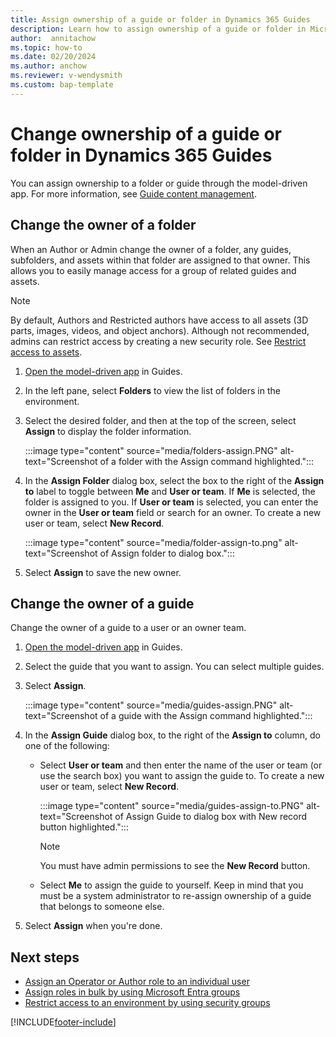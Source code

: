 ```yaml
---
title: Assign ownership of a guide or folder in Dynamics 365 Guides
description: Learn how to assign ownership of a guide or folder in Microsoft Dynamics 365 Guides.
author:  annitachow
ms.topic: how-to
ms.date: 02/20/2024
ms.author: anchow
ms.reviewer: v-wendysmith
ms.custom: bap-template
---
```


# Change ownership of a guide or folder in Dynamics 365 Guides

You can assign ownership to a folder or guide through the model-driven app. For more information, see [Guide content management](admin-content-mgmt.md).

## Change the owner of a folder

When an Author or Admin change the owner of a folder, any guides, subfolders, and assets within that folder are assigned to that owner. This allows you to easily manage access for a group of related guides and assets.

> [!NOTE]
> By default, Authors and Restricted authors have access to all assets (3D parts, images, videos, and object anchors). Although not recommended, admins can restrict access by creating a new security role. See [Restrict access to assets](admin-restrict-access-assets.md).

1. [Open the model-driven app](open-model-driven-app.md) in Guides.

1. In the left pane, select **Folders** to view the list of folders in the environment.

1. Select the desired folder, and then at the top of the screen, select **Assign** to display the folder information.

   :::image type="content" source="media/folders-assign.PNG" alt-text="Screenshot of a folder with the Assign command highlighted.":::

1. In the **Assign Folder** dialog box, select the box to the right of the **Assign to** label to toggle between **Me** and **User or team**. If **Me** is selected, the folder is assigned to you. If **User or team** is selected, you can enter the owner in the **User or team** field or search for an owner. To create a new user or team, select **New Record**.

   :::image type="content" source="media/folder-assign-to.png" alt-text="Screenshot of Assign folder to dialog box.":::

1. Select **Assign** to save the new owner.

## Change the owner of a guide

Change the owner of a guide to a user or an owner team.

1. [Open the model-driven app](open-model-driven-app.md) in Guides.

1. Select the guide that you want to assign. You can select multiple guides.

1. Select **Assign**.

   :::image type="content" source="media/guides-assign.PNG" alt-text="Screenshot of a guide with the Assign command highlighted.":::

1. In the **Assign Guide** dialog box, to the right of the **Assign to** column, do one of the following:

    - Select **User or team** and then enter the name of the user or team (or use the search box) you want to assign the guide to. To create a new user or team, select **New Record**.

      :::image type="content" source="media/guides-assign-to.PNG" alt-text="Screenshot of Assign Guide to dialog box with New record button highlighted.":::

      > [!NOTE]
      > You must have admin permissions to see the **New Record** button.

    - Select **Me** to assign the guide to yourself. Keep in mind that you must be a system administrator to re-assign ownership of a guide that belongs to someone else.

1. Select **Assign** when you're done.

## Next steps

- [Assign an Operator or Author role to an individual user](assign-role.md)
- [Assign roles in bulk by using Microsoft Entra groups](admin-assign-role-groups.md)
- [Restrict access to an environment by using security groups](admin-security.md)

[!INCLUDE[footer-include](../includes/footer-banner.md)]
